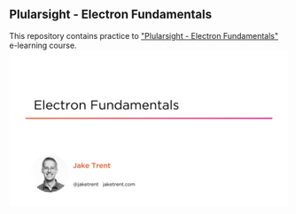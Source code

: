 ## Plularsight - Electron Fundamentals

This repository contains practice to ["Plularsight - Electron Fundamentals"](https://www.pluralsight.com/courses/electron-fundamentals "Plularsight - Electron Fundamentals")  e-learning course.
![alt text](/cover.jpg?raw=true "Plularsight - Electron Fundamentals")
